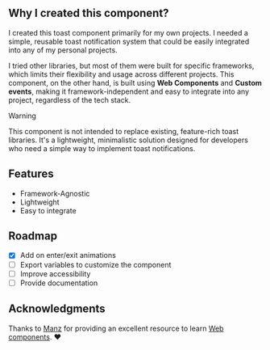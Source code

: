 ## Why I created this component?

I created this toast component primarily for my own projects. I needed a simple, reusable toast notification system that could be easily integrated into any of my personal projects.

I tried other libraries, but most of them were built for specific frameworks, which limits their flexibility and usage across different projects. This component, on the other hand, is built using **Web Components** and **Custom events**, making it framework-independent and easy to integrate into any project, regardless of the tech stack.

> [!WARNING]
> This component is not intended to replace existing, feature-rich toast libraries. It's a lightweight, minimalistic solution designed for developers who need a simple way to implement toast notifications.

## Features

- Framework-Agnostic
- Lightweight
- Easy to integrate

## Roadmap

- [X] Add on enter/exit animations
- [ ] Export variables to customize the component
- [ ] Improve accessibility
- [ ] Provide documentation

## Acknowledgments

Thanks to [Manz](https://manz.dev/) for providing an excellent resource to learn [Web components](https://lenguajejs.com/webcomponents/). ♥️

